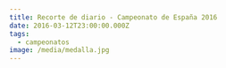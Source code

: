 ```yaml
---
title: Recorte de diario - Campeonato de España 2016
date: 2016-03-12T23:00:00.000Z
tags:
  - campeonatos
image: /media/medalla.jpg
---
```


